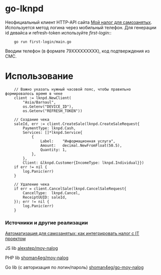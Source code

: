 # go-lknpd
Неофициальный клиент HTTP-API сайта [Мой налог для самозанятых](https://lknpd.nalog.ru/).
Используется метод логина через мобильный телефон. Для генерации id девайса и refresh-token используйте *first-login*::
```
    go run first-login/main.go
```
Вводим телефон (в формате 79XXXXXXXXX), код подтверждения из СМС.

# Использование
```
    // Важно указать нужный часовой пояс, чтобы правильно формировалось время в чеке
    client := lknpd.NewClient(
		"Asia/Barnaul",
		os.Getenv("DEVICE_ID"),
		os.Getenv("REFRESH_TOKEN"))

    // Создание чека
	saleId, err := client.CreateSale(lknpd.CreateSaleRequest{
		PaymentType: lknpd.Cash,
		Services: []*lknpd.Service{
			{
				Label:    "Информационная услуга",
				Amount:   decimal.NewFromFloat(50.5),
				Quantity: 1,
			},
		},
		Client: &lknpd.Customer{IncomeType: lknpd.Individual}})
	if err != nil {
		log.Panic(err)
	}

    // Удаление чека
	if err = client.CancelSale(lknpd.CancelSaleRequest{
		CancelType:  lknpd.Cancel,
		ReceiptUUID: saleId,
	}); err != nil {
		log.Panic(err)
	}
```


### Источники и другие реализации
[Автоматизация для самозанятых: как интегрировать налог с IT проектом](https://habr.com/ru/post/436656/)

JS lib [alexstep/moy-nalog](https://github.com/alexstep/moy-nalog)

PHP lib [shoman4eg/moy-nalog](https://github.com/shoman4eg/moy-nalog)

Go lib (с авторизация по логин/пароль) [shoman4eg/go-moy-nalog](https://github.com/shoman4eg/go-moy-nalog)